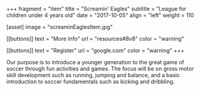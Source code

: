 +++
fragment = "item"
title = "Screamin' Eagles"
subtitle = "League for children under 4 years old"
date = "2017-10-05"
align = "left"
weight = 110

[asset]
  image = "screaminEaglesItem.jpg"

[[buttons]]
  text = "More Info"
  url = "resources#8v8"
  color = "warning"

[[buttons]]
  text = "Register"
  url = "google.com"
  color = "warning"
+++

Our purpose is to introduce a younger generation to the great game of soccer through fun activities and games. The focus will be on gross motor skill development such as running, jumping and balance, and a basic introduction to soccer fundamentals such as kicking and dribbling.
